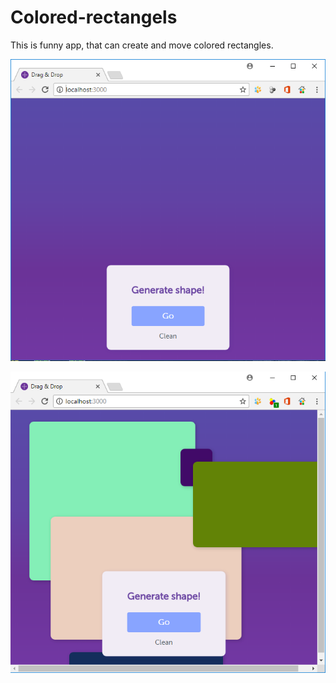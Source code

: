 # Colored-rectangels

This is funny app, that can create and move colored rectangles.

![1](/imagesForReadMe//1.PNG)

![2](/imagesForReadMe//2.PNG)